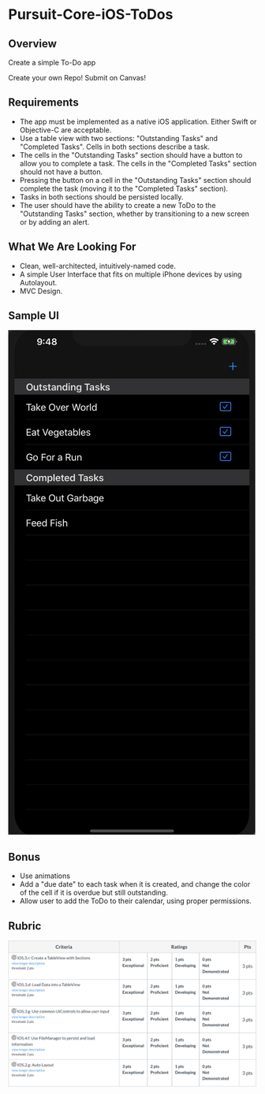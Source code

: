 # Pursuit-Core-iOS-ToDos

## Overview 

Create a simple To-Do app

Create your own Repo! Submit on Canvas!



## Requirements 
- The app must be implemented as a native iOS application. Either Swift or Objective-C are acceptable.
- Use a table view with two sections: "Outstanding Tasks" and "Completed Tasks". Cells in both sections describe a task.
- The cells in the "Outstanding Tasks" section should have a button to allow you to complete a task. The cells in the "Completed Tasks" section should not have a button.
- Pressing the button on a cell in the "Outstanding Tasks" section should complete the task (moving it to the "Completed Tasks" section).
- Tasks in both sections should be persisted locally.
- The user should have the ability to create a new ToDo to the "Outstanding Tasks" section, whether by transitioning to a new screen or by adding an alert.

## What We Are Looking For

- Clean, well-architected, intuitively-named code.
- A simple User Interface that fits on multiple iPhone devices by using Autolayout.
- MVC Design.

## Sample UI

![image](./images/main-screen.png)


## Bonus 
- Use animations
- Add a "due date" to each task when it is created, and change the color of the cell if it is overdue but still outstanding.
- Allow user to add the ToDo to their calendar, using proper permissions. 

## Rubric

![rubric](./images/rubric.png)

